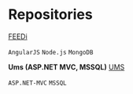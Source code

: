 # Repositories
[FEEDi](https://github.com/shovradas/feedi)

`AngularJS` `Node.js` `MongoDB`

**Ums (ASP.NET MVC, MSSQL)**
[UMS](https://github.com/shovradas/ums-dotnet)

`ASP.NET-MVC` `MSSQL`
